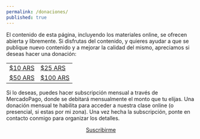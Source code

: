 ```yaml
---
permalink: /donaciones/
published: true
---
```

El contenido de esta página, incluyendo los materiales online, se ofrecen abierta y libremente. Si disfrutas del contenido, y quieres ayudar a que se publique nuevo contenido y a mejorar la calidad del mismo, apreciamos si deseas hacer una donación:


<script type="text/javascript">

(function(){function $MPC_load(){window.$MPC_loaded !== true && (function(){var s = document.createElement("script");s.type = "text/javascript";s.async = true;s.src = document.location.protocol+"//secure.mlstatic.com/mptools/render.js";var x = document.getElementsByTagName('script')[0];x.parentNode.insertBefore(s, x);window.$MPC_loaded = true;})();}window.$MPC_loaded !== true ? (window.attachEvent ?window.attachEvent('onload', $MPC_load) : window.addEventListener('load', $MPC_load, false)) : null;})();

</script>

<table cellspacing="0" style="border: none" >
	<tr>
    <td><a mp-mode="dftl" href="https://www.mercadopago.com/mla/checkout/start?pref_id=86473927-7064d3d2-f641-4ce5-b814-cf2de968e4f7" name="MP-payButton" class='blue-ar-l-ov-arall'>$10 ARS</a>
</td>
    <td><a mp-mode="dftl" href="https://www.mercadopago.com/mla/checkout/start?pref_id=86473927-a6b4f75c-c1ea-46fc-8257-bd8aad467fdf" name="MP-payButton" class='blue-ar-l-ov-arall'>$25 ARS</a></td>
    </tr>
    <tr>
    <td><a mp-mode="dftl" href="https://www.mercadopago.com/mla/checkout/start?pref_id=86473927-b5fc71e9-f094-413e-8ca3-34b15fba4b76" name="MP-payButton" class='blue-ar-l-ov-arall'>$50 ARS</a>
</td>
    <td><a mp-mode="dftl" href="https://www.mercadopago.com/mla/checkout/start?pref_id=86473927-58d1ecea-23ab-47d9-be9d-fa8740cec244" name="MP-payButton" class='blue-ar-l-ov-arall'>$100 ARS</a>
</td>
    </tr>

</table>

Si lo deseas, puedes hacer subscripción mensual a través de MercadoPago, donde se debitará mensualmente el monto que tu elijas. Una donación mensual te habilita para acceder a nuestra clase online (o presencial, si estas por mi zona). Una vez hecha la subscripción, ponte en contacto conmigo para organizar los detalles.

<p style="text-align: center;" >                    
<a mp-mode="dftl" href="http://mpago.la/816s" name="MP-payButton" class='red-ar-l-ov-undefined'>Suscribirme</a>
</p>

